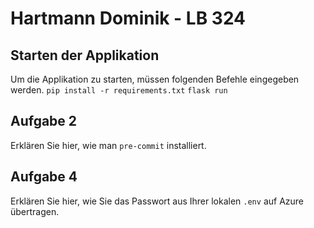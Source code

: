 # Hartmann Dominik - LB 324

## Starten der Applikation
Um die Applikation zu starten, müssen folgenden Befehle eingegeben werden.
  `pip install -r requirements.txt`
  `flask run`

## Aufgabe 2
Erklären Sie hier, wie man `pre-commit` installiert.

## Aufgabe 4
Erklären Sie hier, wie Sie das Passwort aus Ihrer lokalen `.env` auf Azure übertragen.
